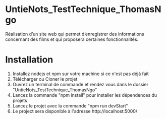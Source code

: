 # UntieNots_TestTechnique_ThomasNgo
Réalisation d’un site web qui permet d’enregistrer des informations concernant des films et qui proposera certaines fonctionnalités.

# Installation
1) Installez nodejs et npm sur votre machine si ce n'est pas déjà fait 
2) Télécharger ou Cloner le projet
3) Ouvrez un terminal de commande et rendez vous dans le dossier "UntieNots_TestTechnique_ThomasNgo"
4) Lancez la commande "npm install" pour installer les dépendences du projets
5) Lancez le projet avec la commande "npm run devStart"
6) Le project sera disponible à l'adresse http://localhost:5000/
